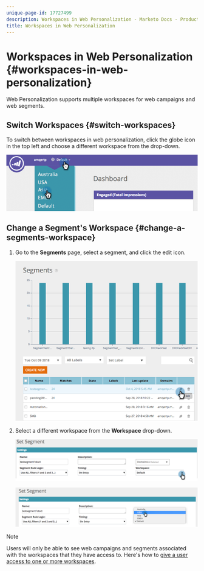 ```yaml
---
unique-page-id: 17727499
description: Workspaces in Web Personalization - Marketo Docs - Product Documentation
title: Workspaces in Web Personalization
---
```


# Workspaces in Web Personalization {#workspaces-in-web-personalization}

Web Personalization supports multiple workspaces for web campaigns and web segments.

## Switch Workspaces {#switch-workspaces}

To switch between workspaces in web personalization, click the globe icon in the top left and choose a different workspace from the drop-down.

![](assets/ss7.png)

## Change a Segment's Workspace {#change-a-segments-workspace}

1. Go to the **Segments** page, select a segment, and click the edit icon.

   ![](assets/ss4.png)

1. Select a different workspace from the **Workspace** drop-down.

   ![](assets/ss6.png)

   ![](assets/ss5.png)

>[!NOTE]
>
>Users will only be able to see web campaigns and segments associated with the workspaces that they have access to. Here's how to [give a user access to one or more workspaces](/help/marketo/product-docs/administration/workspaces-and-person-partitions/allow-user-access-to-a-workspace.md).
